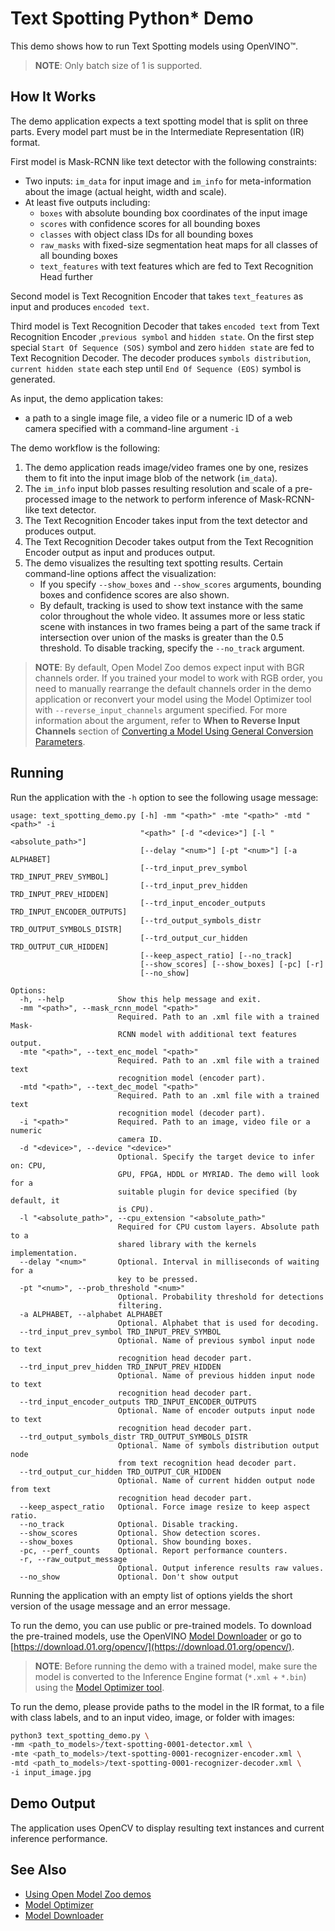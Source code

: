 # Text Spotting Python* Demo

This demo shows how to run Text Spotting models using OpenVINO&trade;.

> **NOTE**: Only batch size of 1 is supported.

## How It Works

The demo application expects a text spotting model that is split on three parts. Every model part must be in the Intermediate Representation (IR) format.

First model is Mask-RCNN like text detector with the following constraints:

* Two inputs: `im_data` for input image and `im_info` for meta-information about the image (actual height, width and scale).
* At least five outputs including:
    * `boxes` with absolute bounding box coordinates of the input image
    * `scores` with confidence scores for all bounding boxes
    * `classes` with object class IDs for all bounding boxes
    * `raw_masks` with fixed-size segmentation heat maps for all classes of all bounding boxes
    * `text_features` with text features which are fed to Text Recognition Head further

Second model is Text Recognition Encoder that takes `text_features` as input and produces `encoded text`.

Third model is Text Recognition Decoder that takes `encoded text` from Text Recognition Encoder ,`previous symbol` and `hidden state`. On the first step special `Start Of Sequence (SOS)` symbol and zero `hidden state` are fed to Text Recognition Decoder. The decoder produces `symbols distribution`, `current hidden state` each step until `End Of Sequence (EOS)` symbol is generated.

As input, the demo application takes:
* a path to a single image file, a video file or a numeric ID of a web camera specified with a command-line argument `-i`

The demo workflow is the following:

1. The demo application reads image/video frames one by one, resizes them to fit into the input image blob of the network (`im_data`).
2. The `im_info` input blob passes resulting resolution and scale of a pre-processed image to the network to perform inference of Mask-RCNN-like text detector.
3. The Text Recognition Encoder takes input from the text detector and produces output.
4. The Text Recognition Decoder takes output from the Text Recognition Encoder output as input and produces output.
5. The demo visualizes the resulting text spotting results. Certain command-line options affect the visualization:
    * If you specify `--show_boxes` and `--show_scores` arguments, bounding boxes and confidence scores are also shown.
    * By default, tracking is used to show text instance with the same color throughout the whole video.
      It assumes more or less static scene with instances in two frames being a part of the same track if intersection over union of the masks is greater than the 0.5 threshold. To disable tracking, specify the `--no_track` argument.

> **NOTE**: By default, Open Model Zoo demos expect input with BGR channels order. If you trained your model to work with RGB order, you need to manually rearrange the default channels order in the demo application or reconvert your model using the Model Optimizer tool with `--reverse_input_channels` argument specified. For more information about the argument, refer to **When to Reverse Input Channels** section of [Converting a Model Using General Conversion Parameters](https://docs.openvinotoolkit.org/latest/_docs_MO_DG_prepare_model_convert_model_Converting_Model_General.html).

## Running

Run the application with the `-h` option to see the following usage message:

```
usage: text_spotting_demo.py [-h] -mm "<path>" -mte "<path>" -mtd "<path>" -i
                             "<path>" [-d "<device>"] [-l "<absolute_path>"]
                             [--delay "<num>"] [-pt "<num>"] [-a ALPHABET]
                             [--trd_input_prev_symbol TRD_INPUT_PREV_SYMBOL]
                             [--trd_input_prev_hidden TRD_INPUT_PREV_HIDDEN]
                             [--trd_input_encoder_outputs TRD_INPUT_ENCODER_OUTPUTS]
                             [--trd_output_symbols_distr TRD_OUTPUT_SYMBOLS_DISTR]
                             [--trd_output_cur_hidden TRD_OUTPUT_CUR_HIDDEN]
                             [--keep_aspect_ratio] [--no_track]
                             [--show_scores] [--show_boxes] [-pc] [-r]
                             [--no_show]

Options:
  -h, --help            Show this help message and exit.
  -mm "<path>", --mask_rcnn_model "<path>"
                        Required. Path to an .xml file with a trained Mask-
                        RCNN model with additional text features output.
  -mte "<path>", --text_enc_model "<path>"
                        Required. Path to an .xml file with a trained text
                        recognition model (encoder part).
  -mtd "<path>", --text_dec_model "<path>"
                        Required. Path to an .xml file with a trained text
                        recognition model (decoder part).
  -i "<path>"           Required. Path to an image, video file or a numeric
                        camera ID.
  -d "<device>", --device "<device>"
                        Optional. Specify the target device to infer on: CPU,
                        GPU, FPGA, HDDL or MYRIAD. The demo will look for a
                        suitable plugin for device specified (by default, it
                        is CPU).
  -l "<absolute_path>", --cpu_extension "<absolute_path>"
                        Required for CPU custom layers. Absolute path to a
                        shared library with the kernels implementation.
  --delay "<num>"       Optional. Interval in milliseconds of waiting for a
                        key to be pressed.
  -pt "<num>", --prob_threshold "<num>"
                        Optional. Probability threshold for detections
                        filtering.
  -a ALPHABET, --alphabet ALPHABET
                        Optional. Alphabet that is used for decoding.
  --trd_input_prev_symbol TRD_INPUT_PREV_SYMBOL
                        Optional. Name of previous symbol input node to text
                        recognition head decoder part.
  --trd_input_prev_hidden TRD_INPUT_PREV_HIDDEN
                        Optional. Name of previous hidden input node to text
                        recognition head decoder part.
  --trd_input_encoder_outputs TRD_INPUT_ENCODER_OUTPUTS
                        Optional. Name of encoder outputs input node to text
                        recognition head decoder part.
  --trd_output_symbols_distr TRD_OUTPUT_SYMBOLS_DISTR
                        Optional. Name of symbols distribution output node
                        from text recognition head decoder part.
  --trd_output_cur_hidden TRD_OUTPUT_CUR_HIDDEN
                        Optional. Name of current hidden output node from text
                        recognition head decoder part.
  --keep_aspect_ratio   Optional. Force image resize to keep aspect ratio.
  --no_track            Optional. Disable tracking.
  --show_scores         Optional. Show detection scores.
  --show_boxes          Optional. Show bounding boxes.
  -pc, --perf_counts    Optional. Report performance counters.
  -r, --raw_output_message
                        Optional. Output inference results raw values.
  --no_show             Optional. Don't show output
```

Running the application with an empty list of options yields the short version of the usage message and an error message.

To run the demo, you can use public or pre-trained models. To download the pre-trained models, use the OpenVINO [Model Downloader](../../../tools/downloader/README.md) or go to [https://download.01.org/opencv/](https://download.01.org/opencv/).

> **NOTE**: Before running the demo with a trained model, make sure the model is converted to the Inference Engine format (`*.xml` + `*.bin`) using the [Model Optimizer tool](https://docs.openvinotoolkit.org/latest/_docs_MO_DG_Deep_Learning_Model_Optimizer_DevGuide.html).

To run the demo, please provide paths to the model in the IR format, to a file with class labels, and to an input video, image, or folder with images:
```bash
python3 text_spotting_demo.py \
-mm <path_to_models>/text-spotting-0001-detector.xml \
-mte <path_to_models>/text-spotting-0001-recognizer-encoder.xml \
-mtd <path_to_models>/text-spotting-0001-recognizer-decoder.xml \
-i input_image.jpg
```

## Demo Output

The application uses OpenCV to display resulting text instances and current inference performance.

## See Also
* [Using Open Model Zoo demos](../../README.md)
* [Model Optimizer](https://docs.openvinotoolkit.org/latest/_docs_MO_DG_Deep_Learning_Model_Optimizer_DevGuide.html)
* [Model Downloader](../../../tools/downloader/README.md)
